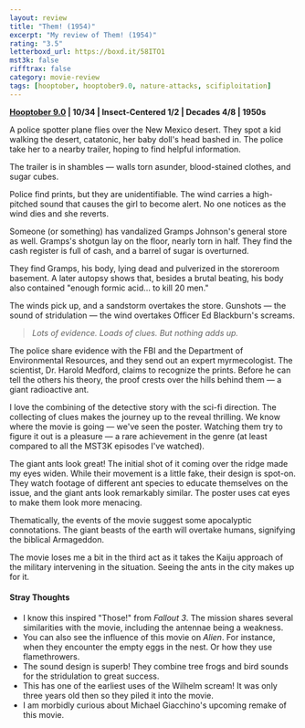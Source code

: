 ```yaml
---
layout: review
title: "Them! (1954)"
excerpt: "My review of Them! (1954)"
rating: "3.5"
letterboxd_url: https://boxd.it/58ITO1
mst3k: false
rifftrax: false
category: movie-review
tags: [hooptober, hooptober9.0, nature-attacks, scifiploitation]
---
```


<b><a href="https://boxd.it/pOmcY/detail" target="_blank" rel="noopener">Hooptober 9.0</a> | 10/34 | Insect-Centered 1/2 | Decades 4/8 | 1950s</b>

A police spotter plane flies over the New Mexico desert. They spot a kid walking the desert, catatonic, her baby doll's head bashed in. The police take her to a nearby trailer, hoping to find helpful information.

The trailer is in shambles — walls torn asunder, blood-stained clothes, and sugar cubes.

Police find prints, but they are unidentifiable. The wind carries a high-pitched sound that causes the girl to become alert. No one notices as the wind dies and she reverts.

Someone (or something) has vandalized Gramps Johnson's general store as well. Gramps's shotgun lay on the floor, nearly torn in half. They find the cash register is full of cash, and a barrel of sugar is overturned.

They find Gramps, his body, lying dead and pulverized in the storeroom basement. A later autopsy shows that, besides a brutal beating, his body also contained "enough formic acid… to kill 20 men."

The winds pick up, and a sandstorm overtakes the store. Gunshots — the sound of stridulation — the wind overtakes Officer Ed Blackburn's screams.

<blockquote><i>Lots of evidence. Loads of clues. But nothing adds up.</i></blockquote>

The police share evidence with the FBI and the Department of Environmental Resources, and they send out an expert myrmecologist. The scientist, Dr. Harold Medford, claims to recognize the prints. Before he can tell the others his theory, the proof crests over the hills behind them — a giant radioactive ant.

I love the combining of the detective story with the sci-fi direction. The collecting of clues makes the journey up to the reveal thrilling. We know where the movie is going — we've seen the poster. Watching them try to figure it out is a pleasure — a rare achievement in the genre (at least compared to all the MST3K episodes I've watched).

The giant ants look great! The initial shot of it coming over the ridge made my eyes widen. While their movement is a little fake, their design is spot-on. They watch footage of different ant species to educate themselves on the issue, and the giant ants look remarkably similar. The poster uses cat eyes to make them look more menacing.

Thematically, the events of the movie suggest some apocalyptic connotations. The giant beasts of the earth will overtake humans, signifying the biblical Armageddon.

The movie loses me a bit in the third act as it takes the Kaiju approach of the military intervening in the situation. Seeing the ants in the city makes up for it.

#### Stray Thoughts

- I know this inspired "Those!" from <i>Fallout 3</i>. The mission shares several similarities with the movie, including the antennae being a weakness.
- You can also see the influence of this movie on <i>Alien</i>. For instance, when they encounter the empty eggs in the nest. Or how they use flamethrowers.
- The sound design is superb! They combine tree frogs and bird sounds for the stridulation to great success.
- This has one of the earliest uses of the Wilhelm scream! It was only three years old then so they piled it into the movie.
- I am morbidly curious about Michael Giacchino's upcoming remake of this movie.
